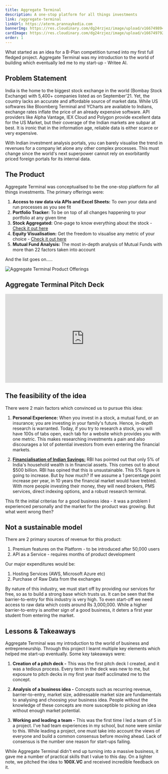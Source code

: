 ```yaml
---
title: Aggregate Terminal
description: A one-stop platform for all things investments
link: /aggregate-terminal
linkUrl: https://aterm.prannaykedia.com
bannerImg: https://res.cloudinary.com/dg24rzjez/image/upload/v1667498943/personal-website/projects/aggregate-terminal/aggterm-banner.svg
cardImage: https://res.cloudinary.com/dg24rzjez/image/upload/v1667497921/personal-website/projects/aggregate-terminal/aggregate-terminal.svg
order: 1
---
```


What started as an idea for a B-Plan competition turned into my first full fledged project. Aggregate Terminal was my introduction to the world of building which eventually led me to my start-up - Writee AI.

## Problem Statement

India is the home to the biggest stock exchange in the world (Bombay Stock Exchange) with 5,400+ companies listed as on September'21. Yet, the country lacks an accurate and affordable source of market data. While US softwares like Bloomberg Terminal and YCharts are available to Indians, exchange rates inflate the price of an already expensive software. API providers like Alpha Vantage, IEX Cloud and Polygon provide excellent data for the US Market, but their coverage of the Indian markets are subpar at best. It is ironic that in the information age, reliable data is either scarce or very expensive.

With Indian investment analysis portals, you can barely visualise the trend in revenues for a company let alone any other complex processes. This must change since the world's next superpower cannot rely on exorbitantly priced foreign portals for its internal data.

## The Product

Aggregate Terminal was conceptualised to be the one-stop platform for all things investments. The primary offerings were:

1. **Access to raw data via APIs and Excel Sheets:** To own your data and run processes as you see fit
2. **Portfolio Tracker:** To be on top of all changes happening to your portfolio at any given time
3. **Stock Aggregated:** One-page to know everything about the stock - [Check it out here](https://aterm.prannaykedia.com/stocks/ticker/PIDILITIND.NS)
4. **Equity Visualisation:** Get the freedom to visualise any metric of your choice - [Check it out here](https://aterm.prannaykedia.com/stocks/fundamental-charts)
5. **Mutual Fund Analysis:** The most in-depth analysis of Mutual Funds with more than 22 factors taken into account

And the list goes on.....

![Aggregate Terminal Product Offerings](https://res.cloudinary.com/dg24rzjez/image/upload/v1667499954/personal-website/projects/aggregate-terminal/product-offering.png)

## Aggregate Terminal Pitch Deck

<div style="position: relative; width: 100%; padding-bottom: 56.25%;">
    <iframe 
        src="https://drive.google.com/file/d/1QAZKRsRiwIdmDYPd7lunRzL-DiOBG96h/preview" 
        frameborder="0" 
        allowfullscreen="true" 
        mozallowfullscreen="true" 
        webkitallowfullscreen="true"
        style="position: absolute; top: 0; left: 0; width: 100%; height: 100%;"
    ></iframe>
</div>

## The feasibility of the idea

There were 2 main factors which convinced us to pursue this idea:

1. **Personal Experience:** When you invest in a stock, a mutual fund, or an insurance; you are investing in your family's future. Hence, in-depth research is warranted. Today, if you try to research a stock, you will have 100s of tabs open, each tab for a website which provides you with one metric. This makes researching investments a pain and also discourages a lot of potential investors from even entering the financial markets.

2. [**Financialisation of Indian Savings:**](https://www.bajajfinservmarkets.in/discover/journals/blogs/investment/the-financialisation-of-indian-savings-explained/) RBI has pointed out that only 5% of India's household wealth is in financial assets. This comes out to about $500 billion. RBI has opined that this is unsustainable. This 5% figure is going to increase. But by how much? If we assume a 1 percentage point increase per year, in 10 years the financial market would have trebled. With more people investing their money, they will need brokers, PMS services, direct indexing options, and a robust research terminal.

This fit the initial criterias for a good business idea - it was a problem I experienced personally and the market for the product was growing. But what went wrong then?

## Not a sustainable model

There are 2 primary sources of revenue for this product:

1. Premium features on the Platform - to be introduced after 50,000 users
2. API as a Service - requires months of product development

Our major expenditures would be:

1. Hosting Services (AWS, Microsoft Azure etc)
2. Purchase of Raw Data from the exchanges

By nature of this industry, we must start off by providing our services for free, so as to build a strong base which trusts us. It can be seen that the barrier-to-entry for this industry is very high. To even start-off we need access to raw data which costs around Rs 3,000,000. While a higher barrier-to-entry is another sign of a good business, it deters a first year student from entering the market.

## Lessons & Takeaways

Aggregate Terminal was my introduction to the world of business and entrepreneurship. Through this project I learnt multiple key elements which helped me start-up eventually. Some key takeaways were:

1. **Creation of a pitch deck -** This was the first pitch deck I created, and it was a tedious process. Every term in the deck was new to me, but exposure to pitch decks in my first year itself acclimated me to the concept.

2. **Analysis of a business idea -** Concepts such as recurring revenue, barrier-to-entry, market size, addressable market size are fundamentals to analysing and choosing your business idea. People without the knowledge of these concepts are more susceptible to picking an idea without enough market potential.

3. **Working and leading a team -** This was the first time I led a team of 5 in a project. I've had team experiences in my school, but none were similar to this. While leading a project, one must take into account the views of everyone and build a common consensus before moving ahead. Lack of consensus is the number one reason for start-ups failing.

While Aggregate Terminal didn't end up turning into a massive business, it gave me a number of practical skills that I value to this day. On a lighter note, we pitched the idea to **100X.VC** and received incredible feedback on it.
